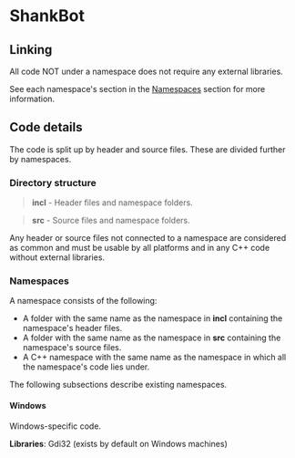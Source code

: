 # ShankBot

## Linking
All code NOT under a namespace does not require any external libraries.

See each namespace's section in the [Namespaces](https://github.com/MickeMakaron/ShankBot#namespaces "https://github.com/MickeMakaron/ShankBot#namespaces") section for more information.


## Code details
The code is split up by header and source files. These are divided further by namespaces.

### Directory structure
> **incl** - Header files and namespace folders.

> **src** - Source files and namespace folders.

Any header or source files not connected to a namespace are considered as common and must be usable by all platforms and in any C++ code without external libraries.

### Namespaces
A namespace consists of the following:
* A folder with the same name as the namespace in **incl** containing the namespace's header files.
* A folder with the same name as the namespace in **src** containing the namespace's source files.
* A C++ namespace with the same name as the namespace in which all the namespace's code lies under.

The following subsections describe existing namespaces.

#### Windows
Windows-specific code.

**Libraries**: Gdi32 (exists by default on Windows machines)